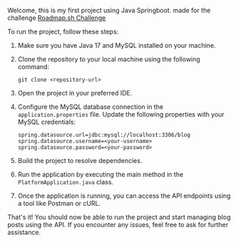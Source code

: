 Welcome, this is my first project using Java Springboot. made for the challenge [Roadmap.sh Challenge](https://roadmap.sh/projects/blogging-platform-api)

To run the project, follow these steps:

1. Make sure you have Java 17 and MySQL installed on your machine.

2. Clone the repository to your local machine using the following command:
    ```
    git clone <repository-url>
    ```

3. Open the project in your preferred IDE.

4. Configure the MySQL database connection in the `application.properties` file. Update the following properties with your MySQL credentials:
    ```
    spring.datasource.url=jdbc:mysql://localhost:3306/blog
    spring.datasource.username=<your-username>
    spring.datasource.password=<your-password>
    ```

5. Build the project to resolve dependencies.

6. Run the application by executing the main method in the `PlatformApplication.java` class.

7. Once the application is running, you can access the API endpoints using a tool like Postman or cURL.

That's it! You should now be able to run the project and start managing blog posts using the API. If you encounter any issues, feel free to ask for further assistance.
